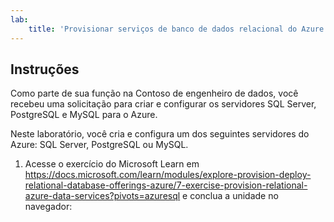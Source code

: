 ```yaml
---
lab:
    title: 'Provisionar serviços de banco de dados relacional do Azure'
---
```


## Instruções
Como parte de sua função na Contoso de engenheiro de dados, você recebeu uma solicitação para criar e configurar os servidores SQL Server, PostgreSQL e MySQL para o Azure.

Neste laboratório, você cria e configura um dos seguintes servidores do Azure: SQL Server, PostgreSQL ou MySQL.

1.	Acesse o exercício do Microsoft Learn em https://docs.microsoft.com/learn/modules/explore-provision-deploy-relational-database-offerings-azure/7-exercise-provision-relational-azure-data-services?pivots=azuresql e conclua a unidade no navegador: 
